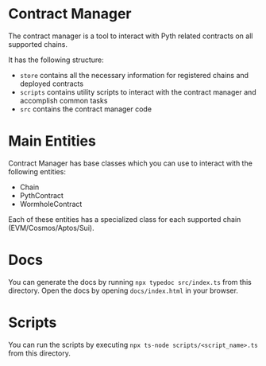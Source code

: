 # Contract Manager

The contract manager is a tool to interact with Pyth related contracts on all supported chains.

It has the following structure:

- `store` contains all the necessary information for registered chains and deployed contracts
- `scripts` contains utility scripts to interact with the contract manager and accomplish common tasks
- `src` contains the contract manager code

# Main Entities

Contract Manager has base classes which you can use to interact with the following entities:

- Chain
- PythContract
- WormholeContract

Each of these entities has a specialized class for each supported chain (EVM/Cosmos/Aptos/Sui).

# Docs

You can generate the docs by running `npx typedoc src/index.ts` from this directory. Open the docs by opening `docs/index.html` in your browser.

# Scripts

You can run the scripts by executing `npx ts-node scripts/<script_name>.ts` from this directory.
